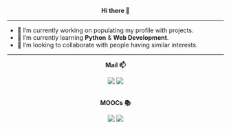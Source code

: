 
<!-- Main -->
<p align="center"><strong>Hi there 👋</strong></p>

<hr>

<ul>
<li>🔭 I’m currently working on populating my profile with projects.</li>
<li>🌱 I’m currently learning <strong>Python</strong> & <strong>Web Development</strong>.</li>
<li>👯 I’m looking to collaborate with people having similar interests.</li>
</ul>
<div>

<hr>

<!-- Contacts -->
<div align="center">
<p><strong>Mail 📫</strong></p>
<a href="mailto:gjaledesma@gmail.com"><img src="https://img.shields.io/badge/Gmail-D14836?style=for-the-badge&logo=gmail&logoColor=white"></a>  <a href="mailto:gjaledesma@outlook.com"><img src="https://img.shields.io/badge/Outlook-0078D4?style=for-the-badge&logo=microsoft-outlook&logoColor=white"></a>

<div align="center">
<br>
<p><strong>MOOCs 📚</strong></p>
<a href="https://www.coursera.org/user/06d87c718869ff93519589521158e269"><img src="https://img.shields.io/badge/Coursera-%230056D2.svg?style=for-the-badge&logo=Coursera&logoColor=white"></a> <a href="https://profile.edx.org/u/gja_ledesma"><img src="https://img.shields.io/badge/edX-%2302262B.svg?style=for-the-badge&logo=edX&logoColor=white">
